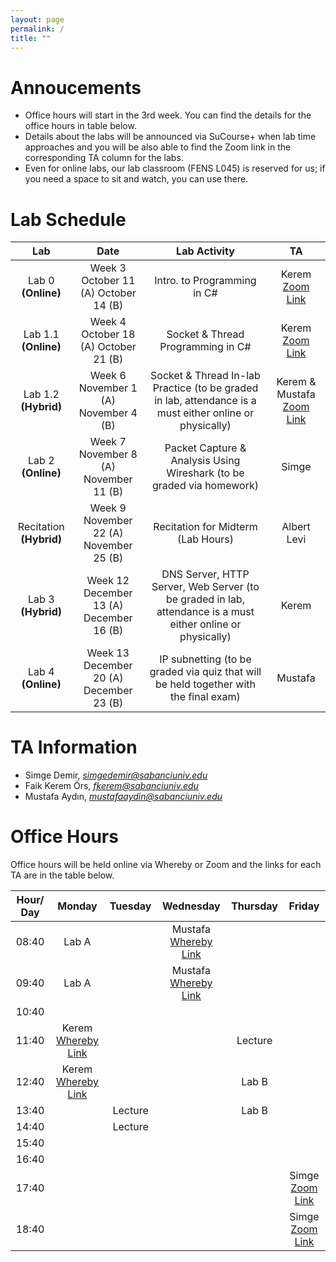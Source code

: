 ```yaml
---
layout: page
permalink: /
title: ""
---
```


# Annoucements
- Office hours will start in the 3rd week. You can find the details for the office hours in table below.
- Details about the labs will be announced via SuCourse+ when lab time approaches and you will be also able to find the Zoom link in the corresponding TA column for the labs.
- Even for online labs, our lab classroom (FENS L045) is reserved for us; if you need a space to sit and watch, you can use there.


# Lab Schedule

| Lab          |        Date            |                                     Lab Activity                                     |   TA    |
| :------------: | :---------------------: | :----------------------------------------------------------------------------------: | :-----: |
| Lab 0 **(Online)**        |  Week 3 <br/> October 11 (A) October 14 (B)|                             Intro. to Programming in C#                              |  Kerem [Zoom Link](https://sabanciuniv.zoom.us/j/8690028508) |
| Lab 1.1 **(Online)**      |  Week 4 <br/> October 18 (A) October 21 (B) |                          Socket & Thread Programming in C#                           |  Kerem [Zoom Link](https://sabanciuniv.zoom.us/j/8690028508)  |
| Lab 1.2 **(Hybrid)**      |  Week 6 <br/> November 1 (A) November 4 (B) |                Socket & Thread In-lab Practice (to be graded in lab, attendance is a must either online or physically)                 |  Kerem & Mustafa [Zoom Link](https://sabanciuniv.zoom.us/j/8690028508)  |
| Lab 2 **(Online)**       |  Week 7 <br/> November 8 (A) November 11 (B) |        Packet Capture & Analysis Using Wireshark (to be graded via homework)         |  Simge  |
| Recitation **(Hybrid)**   |  Week 9 <br/> November 22 (A) November 25 (B) | Recitation for Midterm (Lab Hours) | Albert Levi |
| Lab 3 **(Hybrid)**  |  Week 12 <br/> December 13 (A) December 16 (B) |              DNS Server, HTTP Server, Web Server (to be graded in lab, attendance is a must either online or physically)               | Kerem |
| Lab 4 **(Online)**  |  Week 13 <br/> December 20 (A) December 23 (B) | IP subnetting (to be graded via quiz that will be held together with the final exam) | Mustafa |


# TA Information

- Simge Demir, *simgedemir@sabanciuniv.edu*  
- Faik Kerem Örs, *fkerem@sabanciuniv.edu*
- Mustafa Aydın,  *mustafaaydin@sabanciuniv.edu*


# Office Hours

Office hours will be held online via Whereby or Zoom and the links for each TA are in the table below. 

| Hour/ Day |     **Monday**      |  **Tuesday**  										 |  **Wednesday**  |  **Thursday**   |     **Friday**      |
| :-------: | :-----------------: | :-----------: 										 | :-------------: | :-------------: | :-----------------: |
|   08:40   | 	Lab A			 	  |       										 |   Mustafa [Whereby Link](https://whereby.com/mustafaaydin)              |                 |                     |
|   09:40   |  Lab A		 	  |        										 | Mustafa [Whereby Link](https://whereby.com/mustafaaydin)              |                  |                     |
|   10:40   |                     |               										 |                 |  			     |                     |
|   11:40   | Kerem [Whereby Link](https://whereby.com/fkerem)                   |  |  | Lecture ||
|   12:40   | Kerem [Whereby Link](https://whereby.com/fkerem)                   |  |  | Lab B||
|   13:40   |                   | Lecture |                 | Lab B  |                     |
|   14:40   |                  | Lecture  |                 |  |  |
|   15:40   |                  |  |                 |                 |  |
|   16:40   |                     |  |                 |  ||
|   17:40   | |               										 |                 |  | Simge [Zoom Link](https://sabanciuniv.zoom.us/j/92073326398?pwd=OUkyVVpvK1hKdUZEaXBXbXh1ZFFWZz09)|
|   18:40   |  |               										 |                 |                |  Simge [Zoom Link](https://sabanciuniv.zoom.us/j/92073326398?pwd=OUkyVVpvK1hKdUZEaXBXbXh1ZFFWZz09)                   |
